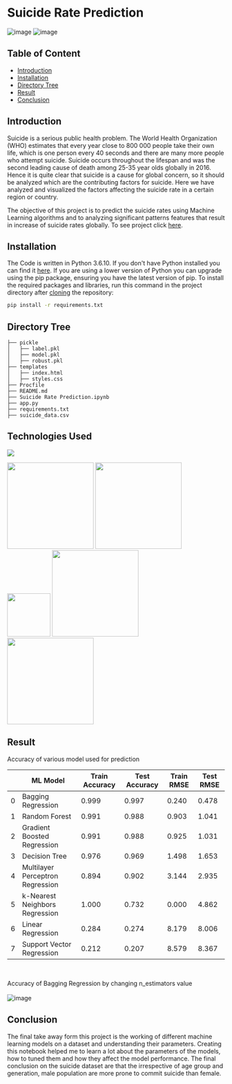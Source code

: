# Suicide Rate Prediction 
![image](https://user-images.githubusercontent.com/79131292/144252164-b6d936ff-001c-4b55-9728-3af3dfa2e6b4.png)
![image](https://user-images.githubusercontent.com/79131292/144252842-784ae6c7-951a-4ce6-acb2-8e23c4e2d780.png)

## Table of Content
  * [Introduction](#introduction)
  * [Installation](#installation)
  * [Directory Tree](#directory-tree)
  * [Result](#result)
  * [Conclusion](#conclusion)


## Introduction
Suicide is a serious public health problem. The World Health
Organization (WHO) estimates that every year close to 800 000 people
take their own life, which is one person every 40 seconds and there are
many more people who attempt suicide. Suicide occurs throughout the
lifespan and was the second leading cause of death among 25-35 year
olds globally in 2016.
Hence it is quite clear that suicide is a cause for global concern, so it
should be analyzed which are the contributing factors for suicide. Here
we have analyzed and visualized the factors affecting the suicide rate in
a certain region or country.

The objective of this project is to predict the suicide rates using Machine Learning algorithms and to analyzing 
significant patterns features that result in increase of suicide rates globally. To see project click [here](https://suicide-rate-prediction-api.herokuapp.com/).


## Installation
The Code is written in Python 3.6.10. If you don't have Python installed you can find it [here](https://www.python.org/downloads/). If you are using a lower version of Python you can upgrade using the pip package, ensuring you have the latest version of pip. To install the required packages and libraries, run this command in the project directory after [cloning](https://www.howtogeek.com/451360/how-to-clone-a-github-repository/) the repository:
```bash
pip install -r requirements.txt
```

## Directory Tree 
```
├── pickle
│   ├── label.pkl
│   ├── model.pkl
│   ├── robust.pkl
├── templates
│   ├── index.html
│   ├── styles.css
├── Procfile
├── README.md
├── Suicide Rate Prediction.ipynb
├── app.py
├── requirements.txt
├── suicide_data.csv

```

## Technologies Used

![](https://forthebadge.com/images/badges/made-with-python.svg)

[<img target="_blank" src="https://upload.wikimedia.org/wikipedia/commons/3/31/NumPy_logo_2020.svg" width=200>](https://numpy.org/doc/) [<img target="_blank" src="https://upload.wikimedia.org/wikipedia/commons/e/ed/Pandas_logo.svg" width=200>](https://pandas.pydata.org/pandas-docs/stable/reference/api/pandas.DataFrame.html)
[<img target="_blank" src="https://upload.wikimedia.org/wikipedia/commons/8/84/Matplotlib_icon.svg" width=100>](https://matplotlib.org/)
[<img target="_blank" src="https://scikit-learn.org/stable/_static/scikit-learn-logo-small.png" width=200>](https://scikit-learn.org/stable/) 
[<img target="_blank" src="https://encrypted-tbn0.gstatic.com/images?q=tbn:ANd9GcScq-xocLctL07Jy0tpR_p9w0Q42_rK1aAkNfW6sm3ucjFKWML39aaJPgdhadyCnEiK7vw&usqp=CAU" width=200>](https://flask.palletsprojects.com/en/2.0.x/) 

## Result

Accuracy of various model used for prediction
<br>

||ML Model|	Train Accuracy|	Test Accuracy|	Train RMSE|	Test RMSE|
|---|---|---|---|---|---|
0|	Bagging Regression|	0.999|	0.997|	0.240|	0.478|
1|	Random Forest|	0.991|	0.988	|0.903|	1.041|
2|	Gradient Boosted Regression|	0.991|	0.988|	0.925|	1.031|
3|	Decision Tree|	0.976|	0.969|	1.498|	1.653|
4|	Multilayer Perceptron Regression	|0.894|	0.902|	3.144|	2.935|
5|	k-Nearest Neighbors Regression|	1.000|	0.732|	0.000|	4.862|
6|	Linear Regression	|0.284|	0.274|	8.179|	8.006|
7|	Support Vector Regression|	0.212	|0.207|	8.579|	8.367|

<br>

Accuracy of Bagging Regression by changing n_estimators value 
<br><br>
![image](https://user-images.githubusercontent.com/79131292/144249597-86d84518-844d-491d-a70d-02cac811e9a8.png)



## Conclusion
The final take away form this project is the working of different machine learning models on a dataset and understanding their parameters. Creating this notebook helped me to learn a lot about the parameters of the models, how to tuned them and how they affect the model performance. The final conclusion on the suicide dataset are that the irrespective of age group and generation, male population are more prone to commit suicide than female.
